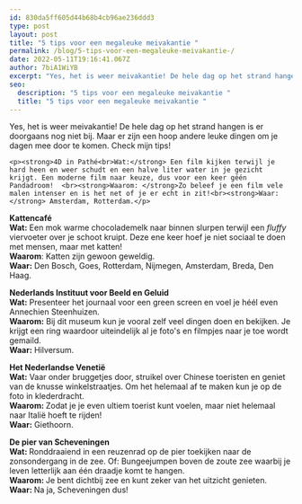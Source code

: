 ```yaml
---
id: 830da5ff605d44b68b4cb96ae236ddd3
type: post
layout: post
title: "5 tips voor een megaleuke meivakantie "
permalink: /blog/5-tips-voor-een-megaleuke-meivakantie-/
date: 2022-05-11T19:16:41.067Z
author: 7biA1WiYB
excerpt: "Yes, het is weer meivakantie! De hele dag op het strand hangen is er doorgaans nog niet bij. Maar er zijn een hoop andere leuke dingen om je dagen mee door te komen. Check mijn tips!  "
seo:
  description: "5 tips voor een megaleuke meivakantie "
  title: "5 tips voor een megaleuke meivakantie "
---
```

Yes, het is weer meivakantie! De hele dag op het strand hangen is er doorgaans nog niet bij. Maar er zijn een hoop andere leuke dingen om je dagen mee door te komen. Check mijn tips!  

    <p><strong>4D in Pathé<br>Wat:</strong> Een film kijken terwijl je hard heen en weer schudt en een halve liter water in je gezicht krijgt. Een moderne film naar keuze, dus voor een keer géén Pandadroom!  <br><strong>Waarom: </strong>Zo beleef je een film vele malen intenser en is het net of je er echt in zit!<br><strong>Waar:</strong> Amsterdam, Rotterdam.</p>
<p><strong>Kattencafé</strong><br><strong>Wat:</strong> Een mok warme chocolademelk naar binnen slurpen terwijl een <em>fluffy</em> viervoeter over je schoot kruipt. Deze ene keer hoef je niet sociaal te doen met mensen, maar met katten!<br><strong>Waarom</strong>: Katten zijn gewoon geweldig.<br><strong>Waar:</strong> Den Bosch, Goes, Rotterdam, Nijmegen, Amsterdam, Breda, Den Haag.</p>
<p><strong>Nederlands Instituut voor Beeld en Geluid</strong><br><strong>Wat:</strong> Presenteer het journaal voor een green screen en voel je héél even Annechien Steenhuizen.<br><strong>Waarom:</strong> Bij dit museum kun je vooral zelf veel dingen doen en bekijken. Je krijgt een ring waardoor uiteindelijk al je foto's en filmpjes naar je toe wordt gemaild.<br><strong>Waar:</strong> Hilversum.</p>
<p><strong>Het Nederlandse Venetië</strong><br><strong>Wat:</strong> Vaar onder bruggetjes door, struikel over Chinese toeristen en geniet van de knusse winkelstraatjes. Om het helemaal af te maken kun je op de foto in klederdracht. <br><strong>Waarom: </strong>Zodat je je even ultiem toerist kunt voelen, maar niet helemaal naar Italië hoeft te rijden!<br><strong>Waar:</strong> Giethoorn.</p>
<p><strong>De pier van Scheveningen<br>Wat: </strong>Ronddraaiend in een reuzenrad op de pier toekijken naar de zonsondergang in de zee. Of: Bungeejumpen boven de zoute zee waarbij je leven letterlijk aan één draadje komt te hangen.<br><strong>Waarom: </strong>Je bent dichtbij zee en kunt zeker van het uitzicht genieten.<br><strong>Waar: </strong>Na ja, Scheveningen dus!</p>  
